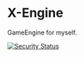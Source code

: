 # X-Engine
GameEngine for myself.

[![Security Status](https://www.murphysec.com/platform3/v31/badge/1671877502947115008.svg)](https://www.murphysec.com/console/report/1671877502875811840/1671877502947115008)
